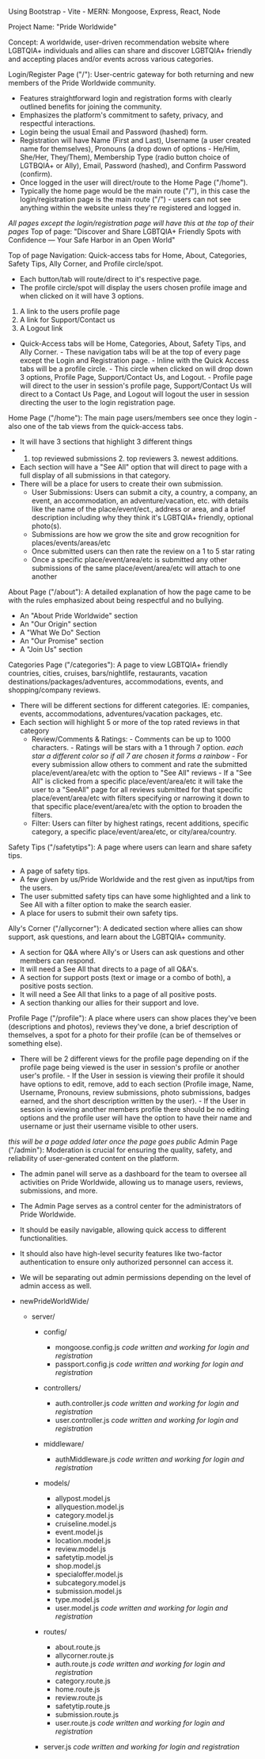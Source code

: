 Using Bootstrap - Vite - MERN: Mongoose, Express, React, Node 

Project Name: "Pride Worldwide"

Concept: A worldwide, user-driven recommendation website where LGBTQIA+ individuals and allies can share and discover LGBTQIA+ friendly and accepting places and/or events across various categories.


Login/Register Page ("/"): User-centric gateway for both returning and new members of the Pride Worldwide community. 
 - Features straightforward login and registration forms with clearly outlined benefits for joining the community. 
 - Emphasizes the platform's commitment to safety, privacy, and respectful interactions. 
 - Login being the usual Email and Password (hashed) form. 
 - Registration will have Name (First and Last), Username (a user created name for themselves), Pronouns (a drop down of options - He/Him, She/Her, They/Them), Membership Type (radio button choice of LGTBQIA+ or Ally), Email, Password (hashed), and Confirm Password (confirm). 
 - Once logged in the user will direct/route to the Home Page ("/home").
 - Typically the home page would be the main route ("/"), in this case the login/registration page is the main route ("/") - users can not see anything within the website unless they're registered and logged in.


*All pages except the login/registration page will have this at the top of their pages*
Top of page: 
"Discover and Share LGBTQIA+ Friendly Spots with Confidence — Your Safe Harbor in an Open World"

Top of page Navigation: Quick-access tabs for Home, About, Categories, Safety Tips, Ally Corner, and Profile circle/spot.
- Each button/tab will route/direct to it's respective page.
- The profile circle/spot will display the users chosen profile image and when clicked on it will have 3 options. 
1. A link to the users profile page
2. A link for Support/Contact us
3. A Logout link
 - Quick-Access tabs will be Home, Categories, About, Safety Tips, and Ally Corner. 
          - These navigation tabs will be at the top of every page except the Login and Registration page. 
          - Inline with the Quick Access tabs will be a profile circle. 
          - This circle when clicked on will drop down 3 options, Profile Page, Support/Contact Us, and Logout. 
          - Profile page will direct to the user in session's profile page, Support/Contact Us will direct to a Contact Us Page, and Logout will logout the user in session directing the user to the login registration page.

Home Page ("/home"): The main page users/members see once they login - also one of the tab views from the quick-access tabs. 
 - It will have 3 sections that highlight 3 different things
 - 1. top reviewed submissions 2. top reviewers 3. newest additions. 
 - Each section will have a "See All" option that will direct to page with a full display of all submissions in that category. 
 - There will be a place for users to create their own submission.
    - User Submissions: Users can submit a city, a country, a company, an event, an accommodation, an adventure/vacation, etc. with details like the name of the place/event/ect., address or area, and a brief description including why they think it's LGBTQIA+ friendly, optional photo(s). 
    - Submissions are how we grow the site and grow recognition for places/events/areas/etc
    - Once submitted users can then rate the review on a 1 to 5 star rating
    - Once a specific place/event/area/etc is submitted any other submissions of the same place/event/area/etc will attach to one another

About Page ("/about"): A detailed explanation of how the page came to be with the rules emphasized about being respectful and no bullying. 
 - An "About Pride Worldwide" section
 - An "Our Origin" section
 - A "What We Do" Section
 - An "Our Promise" section
 - A "Join Us" section

Categories Page ("/categories"): A page to view LGBTQIA+ friendly countries, cities, cruises, bars/nightlife, restaurants, vacation destinations/packages/adventures, accommodations, events, and shopping/company reviews.  
 - There will be different sections for different categories. IE: companies, events, accommodations, adventures/vacation packages, etc.
 - Each section will highlight 5 or more of the top rated reviews in that category
	- Review/Comments & Ratings: 
	      - Comments can be up to 1000 characters. 
              - Ratings will be stars with a 1 through 7 option. *each star a different color so if all 7 are chosen it forms a rainbow*
              - For every submission allow others to comment and rate the submitted place/event/area/etc with the option to "See All" reviews
		   - If a "See All" is clicked from a specific place/event/area/etc it will take the user to a "SeeAll" page for all reviews submitted for that specific place/event/area/etc with filters specifying or narrowing it down to that specific place/event/area/etc with the option to broaden the filters.
	- Filter: Users can filter by highest ratings, recent additions, specific category, a specific place/event/area/etc, or city/area/country. 

Safety Tips ("/safetytips"): A page where users can learn and share safety tips. 
 - A page of safety tips. 
 - A few given by us/Pride Worldwide and the rest given as input/tips from the users. 
 - The user submitted safety tips can have some highlighted and a link to See All with a filter option to make the search easier. 
 - A place for users to submit their own safety tips. 

Ally's Corner ("/allycorner"): A dedicated section where allies can show support, ask questions, and learn about the LGBTQIA+ community.
 - A section for Q&A where Ally's or Users can ask questions and other members can respond. 
 - It will need a See All that directs to a page of all Q&A's. 
 - A section for support posts (text or image or a combo of both), a positive posts section. 
 - It will need a See All that links to a page of all positive posts. 
 - A section thanking our allies for their support and love.

Profile Page ("/profile"): A place where users can show places they've been (descriptions and photos), reviews they've done, a brief description of themselves, a spot for a photo for their profile (can be of themselves or something else). 
 - There will be 2 different views for the profile page depending on if the profile page being viewed is the user in session's profile or another user's profile. 
       - If the User in session is viewing their profile it should have options to edit, remove, add to each section (Profile image, Name, Username, Pronouns, review submissions, photo submissions, badges earned, and the short description written by the user). 
       - If the User in session is viewing another members profile there should be no editing options and the profile user will have the option to have their name and username or just their username visible to other users.

*this will be a page added later once the page goes public*
Admin Page ("/admin"): Moderation is crucial for ensuring the quality, safety, and reliability of user-generated content on the platform. 
 - The admin panel will serve as a dashboard for the team to oversee all activities on Pride Worldwide, allowing us to manage users, reviews, submissions, and more. 
 - The Admin Page serves as a control center for the administrators of Pride Worldwide. 
 - It should be easily navigable, allowing quick access to different functionalities. 
 - It should also have high-level security features like two-factor authentication to ensure only authorized personnel can access it. 
 - We will be separating out admin permissions depending on the level of admin access as well.



- newPrideWorldWide/
	- server/
		- config/
			- mongoose.config.js *code written and working for login and registration*
			- passport.config.js *code written and working for login and registration*
		- controllers/
			- auth.controller.js *code written and working for login and registration*
			- user.controller.js *code written and working for login and registration*
		- middleware/
			- authMiddleware.js *code written and working for login and registration*

		- models/
			- allypost.model.js
			- allyquestion.model.js
			- category.model.js
			- cruiseline.model.js
			- event.model.js
			- location.model.js
			- review.model.js
			- safetytip.model.js
			- shop.model.js
			- specialoffer.model.js
			- subcategory.model.js
			- submission.model.js
			- type.model.js
			- user.model.js *code written and working for login and registration*
		- routes/
			- about.route.js
			- allycorner.route.js
			- auth.route.js *code written and working for login and registration*
			- category.route.js
			- home.route.js
			- review.route.js
			- safetytip.route.js
			- submission.route.js
			- user.route.js *code written and working for login and registration*
		- server.js *code written and working for login and registration*
